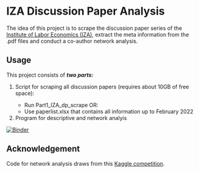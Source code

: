 # IZA Discussion Paper Analysis
The idea of this project is to scrape the discussion paper series of the [Institute of Labor Economics (IZA)](https://www.iza.org/publications/dp), extract the meta information from the .pdf files and conduct a co-author network analysis.

## Usage
This project consists of ***two parts:***
<ol>
  <li>Script for scraping all discussion papers (requires about 10GB of free space): </li>
    <ul>
    <li>Run Part1_IZA_dp_scrape OR:</li>
    <li>Use paperlist.xlsx that contains all information up to February 2022</li>
   </ul>
  <li> Program for descriptive and network analyis
</ol>

[![Binder](https://mybinder.org/badge_logo.svg)](https://mybinder.org/v2/gh/4lexLammers/IZA_dp_network_analysis/master)

## Acknowledgement
Code for network analysis draws from this [Kaggle competition](https://www.kaggle.com/aiswaryaramachandran/coauthor-network-analysis-using-graph-embeddings/notebook).
